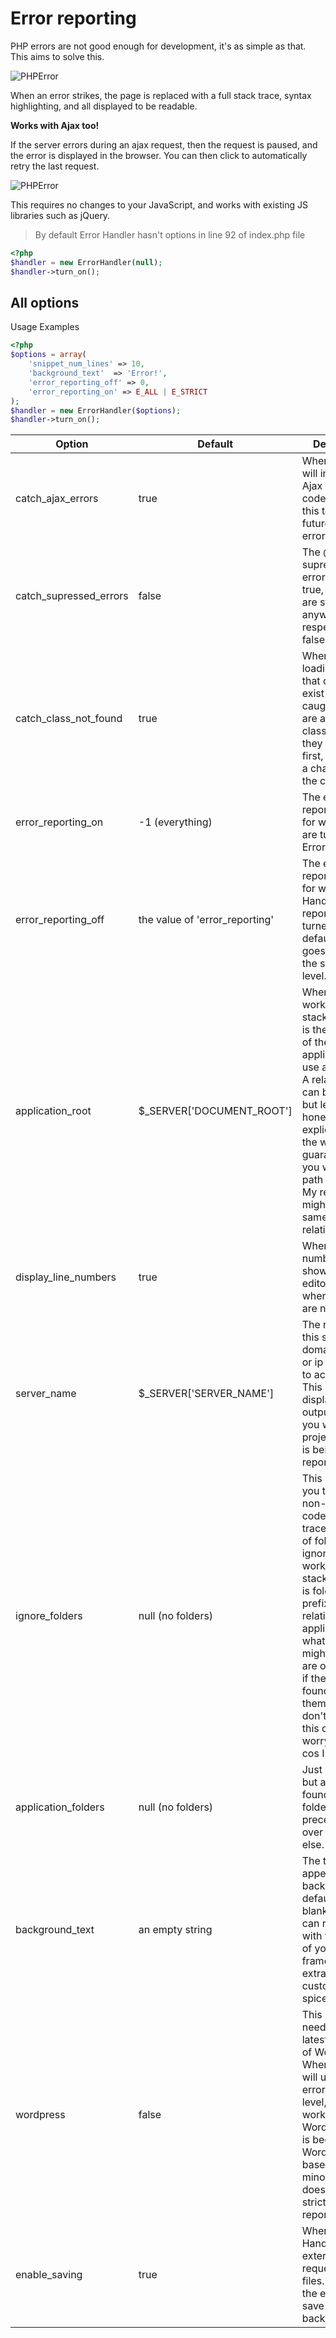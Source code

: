 # Error reporting

PHP errors are not good enough for development, it's as simple as that. This aims to solve this.

![PHPError](https://scontent.fgdl4-1.fna.fbcdn.net/v/t1.0-9/35151329_2086731074928935_8159052263000637440_o.jpg?_nc_cat=0&oh=46fd588d04581c56e2892ab6e7dbadba&oe=5BAE3343)

When an error strikes, the page is replaced with a full stack trace, syntax highlighting, and all displayed to be readable.

**Works with Ajax too!**

If the server errors during an ajax request, then the request is paused, and the error is displayed in the browser. You can then click to automatically retry the last request.

![PHPError](https://scontent.fgdl4-1.fna.fbcdn.net/v/t1.0-9/34840885_2086731088262267_312278653956259840_o.jpg?_nc_cat=0&oh=c2df62f8e1b1c132cd5a20779765f46f&oe=5BC0D525)

This requires no changes to your JavaScript, and works with existing JS libraries such as jQuery.

> By default Error Handler hasn't options in line 92 of index.php file

```php
<?php
$handler = new ErrorHandler(null);
$handler->turn_on();
```

## All options

Usage Examples

```php
<?php
$options = array(
    'snippet_num_lines' => 10,
    'background_text'  => 'Error!',
    'error_reporting_off' => 0,
    'error_reporting_on' => E_ALL | E_STRICT
);
$handler = new ErrorHandler($options);
$handler->turn_on();
```

Option | Default | Description
-------------- | -------------- | --------------
catch_ajax_errors | true | When on, this will inject JS Ajax wrapping code, to allow this to catch any future JSON errors.
catch_supressed_errors | false | The @ supresses errors. If set to true, then they are still reported anyway, but respected when false.
catch_class_not_found | true | When true, loading a class that does not exist will be caught. If there are any existing class loaders, they will be run first, giving you a chance to load the class.
error_reporting_on | -1 (everything) | The error reporting value for when errors are turned on by Error Handler.
error_reporting_off | the value of 'error_reporting' | The error reporting value for when Error Handler reporting is turned off. By default it just goes back to the standard level.
application_root | $_SERVER['DOCUMENT_ROOT'] | When it's working out the stack trace, this is the root folder of the application, to use as it's base. A relative path can be given, but lets be honest, an explicit path is the way to guarantee that you will get the path you want. My relative might not be the same as your relative.
display_line_numbers | true | When on, line numbers are shown in the editor, and when off, they are not.
server_name | $_SERVER['SERVER_NAME'] | The name for this server; it's domain address or ip being used to access it. This is displayed in the output to tell you which project the error is being reported in.
ignore_folders | null (no folders) | This is allows you to highlight non-framework code in a stack trace. An array of folders to ignore, when working out the stack trace. This is folder prefixes in relation to the application_root, whatever that might be. They are only ignored if there is a file found outside of them. If you still don't get what this does, don't worry, it's here cos I use it.
application_folders | null (no folders) | Just like ignore, but anything found in these folders takes precedence over anything else.
background_text | an empty string | The text that appeares in the background. By default this is blank. Why? You can replace this with the name of your framework, for extra customization spice.
wordpress | false | This is no longer needed on the latest versions of WordPress. When on, this will use a lower error reporting level, which works with Wordpress. This is because the Wordpress code base is full of minor bugs, and doesn't like strict error reporting.
enable_saving | true |  When true, Error Handler allows external requests to save files. This is so the editor can save changes back.
